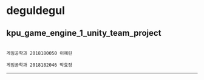 # deguldegul
kpu_game_engine_1_unity_team_project
-----------------
                                                                                               게임공학과 2018180050 이혜린
                                                                                               게임공학과 2018182046 박효정
-----------------
